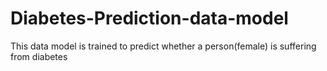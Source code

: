 # Diabetes-Prediction-data-model
This data model is trained to predict whether a person(female) is suffering from diabetes
